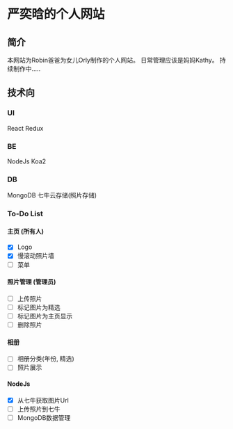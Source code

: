 # 严奕晗的个人网站
## 简介
本网站为Robin爸爸为女儿Orly制作的个人网站。
日常管理应该是妈妈Kathy。
持续制作中.....

## 技术向
### UI
React Redux

### BE
NodeJs Koa2

### DB
MongoDB 七牛云存储(照片存储)

### To-Do List
#### 主页 (所有人)
- [x] Logo
- [x] 慢滚动照片墙
- [ ] 菜单

#### 照片管理 (管理员)
- [ ] 上传照片
- [ ] 标记图片为精选
- [ ] 标记图片为主页显示
- [ ] 删除照片

#### 相册
- [ ] 相册分类(年份, 精选)
- [ ] 照片展示

#### NodeJs
- [x] 从七牛获取图片Url
- [ ] 上传照片到七牛
- [ ] MongoDB数据管理
